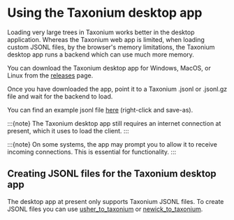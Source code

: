 # Using the Taxonium desktop app

Loading very large trees in Taxonium works better in the desktop application. Whereas the Taxonium web app is limited, when loading custom JSONL files, by the browser's memory limitations, the Taxonium desktop app runs a backend which can use much more memory.

You can download the Taxonium desktop app for Windows, MacOS, or Linux from the [releases](https://github.com/theosanderson/taxonium/releases) page.

Once you have downloaded the app, point it to a Taxonium .jsonl or .jsonl.gz file and wait for the backend to load.

You can find an example jsonl file [here](https://github.com/theosanderson/taxonium/blob/master/taxonium_backend/tfci.jsonl?raw=true) (right-click and save-as).

:::{note}
The Taxonium desktop app still requires an internet connection at present, which it uses to load the client.
:::

:::{note}
On some systems, the app may prompt you to allow it to receive incoming connections. This is essential for functionality.
:::


## Creating JSONL files for the Taxonium desktop app

The desktop app at present only supports Taxonium JSONL files. To create JSONL files you can use [usher_to_taxonium](https://docs.taxonium.org/en/latest/taxoniumtools.html#usher-to-taxonium) or [newick_to_taxonium](https://docs.taxonium.org/en/latest/taxoniumtools.html#newick-to-taxonium).


